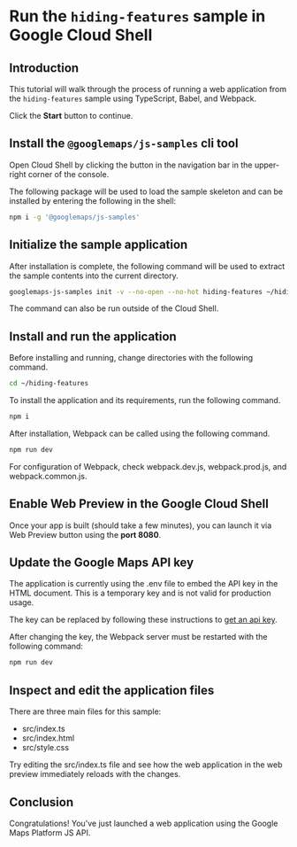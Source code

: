 # Run the `hiding-features` sample in Google Cloud Shell

<walkthrough-tutorial-duration duration="10"/>

## Introduction

This tutorial will walk through the process of running a web application from
the `hiding-features` sample using TypeScript, Babel, and Webpack.

Click the **Start** button to continue.

## Install the `@googlemaps/js-samples` cli tool

Open Cloud Shell by clicking the
<walkthrough-cloud-shell-icon></walkthrough-cloud-shell-icon> button in the
navigation bar in the upper-right corner of the console.

The following package will be used to load the sample skeleton and can be
installed by entering the following in the shell:

```bash
npm i -g '@googlemaps/js-samples'
```

## Initialize the sample application

After installation is complete, the following command will be used to extract
the sample contents into the current directory.

```bash
googlemaps-js-samples init -v --no-open --no-hot hiding-features ~/hiding-features
```

The command can also be run outside of the Cloud Shell.

## Install and run the application

Before installing and running, change directories with the following command.

```bash
cd ~/hiding-features
```

To install the application and its requirements, run the following command.

```bash
npm i
```

After installation, Webpack can be called using the following command.

```bash
npm run dev
```

For configuration of Webpack, check
<walkthrough-editor-open-file filePath="hiding-features/webpack.dev.js">webpack.dev.js</walkthrough-editor-open-file>,
<walkthrough-editor-open-file filePath="hiding-features/webpack.prod.js">webpack.prod.js</walkthrough-editor-open-file>,
and
<walkthrough-editor-open-file filePath="hiding-features/webpack.common.js">webpack.common.js</walkthrough-editor-open-file>.

## Enable Web Preview in the Google Cloud Shell

Once your app is built (should take a few minutes), you can launch it via
<walkthrough-spotlight-pointer target="cloudshell" spotlightId="devshell-web-preview-button">Web
Preview button</walkthrough-spotlight-pointer> using the **port 8080**.

## Update the Google Maps API key

The application is currently using the
<walkthrough-editor-open-file filePath="hiding-features/.env">.env</walkthrough-editor-open-file>
file to embed the API key in the HTML document. This is a temporary key and is
not valid for production usage.

The key can be replaced by following these instructions to
[get an api key](https://developers.google.com/maps/documentation/javascript/get-api-key).

After changing the key, the Webpack server must be restarted with the following
command:

```bash
npm run dev
```

## Inspect and edit the application files

There are three main files for this sample:

*   <walkthrough-editor-open-file filePath="hiding-features/src/index.ts">src/index.ts</walkthrough-editor-open-file>
*   <walkthrough-editor-open-file filePath="hiding-features/src/index.html">src/index.html</walkthrough-editor-open-file>
*   <walkthrough-editor-open-file filePath="hiding-features/src/style.css">src/style.css</walkthrough-editor-open-file>

Try editing the <walkthrough-editor-open-file filePath="hiding-features/src/index.ts">src/index.ts</walkthrough-editor-open-file> file and see how the web application in the web preview immediately reloads with the changes.

## Conclusion

<walkthrough-conclusion-trophy></walkthrough-conclusion-trophy>

Congratulations! You've just launched a web application using the Google Maps
Platform JS API.
